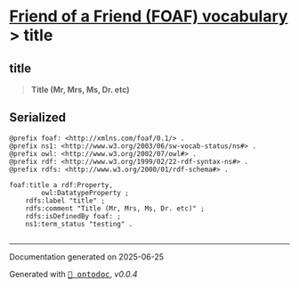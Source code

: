 # [Friend of a Friend (FOAF) vocabulary](../homepage.md) > title
<a name="title"></a>
## title

> **Title (Mr, Mrs, Ms, Dr. etc)**






## Serialized

```ttl
@prefix foaf: <http://xmlns.com/foaf/0.1/> .
@prefix ns1: <http://www.w3.org/2003/06/sw-vocab-status/ns#> .
@prefix owl: <http://www.w3.org/2002/07/owl#> .
@prefix rdf: <http://www.w3.org/1999/02/22-rdf-syntax-ns#> .
@prefix rdfs: <http://www.w3.org/2000/01/rdf-schema#> .

foaf:title a rdf:Property,
        owl:DatatypeProperty ;
    rdfs:label "title" ;
    rdfs:comment "Title (Mr, Mrs, Ms, Dr. etc)" ;
    rdfs:isDefinedBy foaf: ;
    ns1:term_status "testing" .


```

---

Documentation generated on 2025-06-25

Generated with <kbd>[📑 ontodoc](https://github.com/StephaneBranly/ontodoc)</kbd>, *v0.0.4*